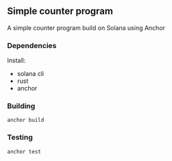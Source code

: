 ## Simple counter program
A simple counter program build on Solana using Anchor

### Dependencies
Install:
- solana cli
- rust
- anchor

### Building
```anchor build```

### Testing
```anchor test```

